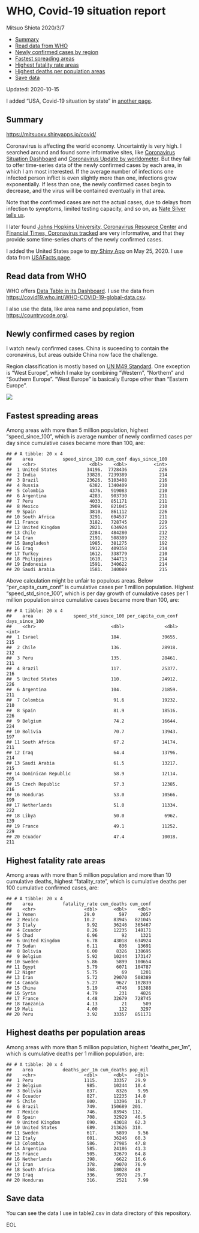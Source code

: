 WHO, Covid-19 situation report
================
Mitsuo Shiota
2020/3/7

  - [Summary](#summary)
  - [Read data from WHO](#read-data-from-who)
  - [Newly confirmed cases by region](#newly-confirmed-cases-by-region)
  - [Fastest spreading areas](#fastest-spreading-areas)
  - [Highest fatality rate areas](#highest-fatality-rate-areas)
  - [Highest deaths per population
    areas](#highest-deaths-per-population-areas)
  - [Save data](#save-data)

Updated: 2020-10-15

I added “USA, Covid-19 situation by state” in [another page](USA.md).

## Summary

<https://mitsuoxv.shinyapps.io/covid/>

Coronavirus is affecting the world economy. Uncertaintiy is very high. I
searched around and found some informative sites, like [Coronavirus
Situation
Dashboard](https://who.maps.arcgis.com/apps/opsdashboard/index.html#/c88e37cfc43b4ed3baf977d77e4a0667)
and [Coronavirus Update by
worldometer](https://www.worldometers.info/coronavirus/). But they fail
to offer time-series data of the newly confirmed cases by each area, in
which I am most interested. If the average number of infections one
infected person inflict is even slightly more than one, infections grow
exponentially. If less than one, the newly confirmed cases begin to
decrease, and the virus will be contained eventually in that area.

Note that the confirmed cases are not the actual cases, due to delays
from infection to symptoms, limited testing capacity, and so on, as
[Nate Silver tells
us](https://fivethirtyeight.com/features/coronavirus-case-counts-are-meaningless/).

I later found [Johns Hopkins University, Coronavirus Resource
Center](https://coronavirus.jhu.edu/) and [Financial Times, Coronavirus
tracked](https://www.ft.com/content/a26fbf7e-48f8-11ea-aeb3-955839e06441)
are very informative, and that they provide some time-series charts of
the newly confirmed cases.

I added the United States page to [my Shiny
App](https://mitsuoxv.shinyapps.io/covid/) on May 25, 2020. I use data
from [USAFacts
page](https://usafacts.org/visualizations/coronavirus-covid-19-spread-map/).

## Read data from WHO

WHO offers [Data Table in its Dashboard](https://covid19.who.int/table).
I use the data from
<https://covid19.who.int/WHO-COVID-19-global-data.csv>.

I also use the data, like area name and population, from
<https://countrycode.org/>.

## Newly confirmed cases by region

I watch newly confirmed cases. China is suceeding to contain the
coronavirus, but areas outside China now face the challenge.

Region classification is mostly based on [UN M49
Standard](https://unstats.un.org/unsd/methodology/m49/). One exception
is “West Europe”, which I make by combining “Western”, “Northern” and
“Southern Europe”. “West Europe” is basically Europe other than
“Eastern Europe”.

![](README_files/figure-gfm/chart-1.png)<!-- -->

## Fastest spreading areas

Among areas with more than 5 million population, highest
“speed\_since\_100”, which is average number of newly confirmed cases
per day since cumulative cases became more than 100, are:

    ## # A tibble: 20 x 4
    ##    area           speed_since_100 cum_conf days_since_100
    ##    <chr>                    <dbl>    <dbl>          <int>
    ##  1 United States           34196.  7728436            226
    ##  2 India                   33828.  7239389            214
    ##  3 Brazil                  23626.  5103408            216
    ##  4 Russia                   6382.  1340409            210
    ##  5 Colombia                 4376.   919083            210
    ##  6 Argentina                4283.   903730            211
    ##  7 Peru                     4033.   851171            211
    ##  8 Mexico                   3909.   821045            210
    ##  9 Spain                    3810.   861112            226
    ## 10 South Africa             3291.   694537            211
    ## 11 France                   3182.   728745            229
    ## 12 United Kingdom           2821.   634924            225
    ## 13 Chile                    2284.   484280            212
    ## 14 Iran                     2191.   508389            232
    ## 15 Bangladesh               1985.   381275            192
    ## 16 Iraq                     1912.   409358            214
    ## 17 Turkey                   1612.   338779            210
    ## 18 Philippines              1610.   344713            214
    ## 19 Indonesia                1591.   340622            214
    ## 20 Saudi Arabia             1581.   340089            215

Above calculation might be unfair to populous areas. Below
“per\_capita\_cum\_conf” is cumulative cases per 1 million population.
Highest “speed\_std\_since\_100”, which is per day growth of cumulative
cases per 1 million population since cumulative cases became more than
100, are:

    ## # A tibble: 20 x 4
    ##    area               speed_std_since_100 per_capita_cum_conf days_since_100
    ##    <chr>                            <dbl>               <dbl>          <int>
    ##  1 Israel                           184.               39655.            215
    ##  2 Chile                            136.               28918.            212
    ##  3 Peru                             135.               28461.            211
    ##  4 Brazil                           117.               25377.            216
    ##  5 United States                    110.               24912.            226
    ##  6 Argentina                        104.               21859.            211
    ##  7 Colombia                          91.6              19232.            210
    ##  8 Spain                             81.9              18516.            226
    ##  9 Belgium                           74.2              16644.            224
    ## 10 Bolivia                           70.7              13943.            197
    ## 11 South Africa                      67.2              14174.            211
    ## 12 Iraq                              64.4              13796.            214
    ## 13 Saudi Arabia                      61.5              13217.            215
    ## 14 Dominican Republic                58.9              12114.            205
    ## 15 Czech Republic                    57.3              12385.            216
    ## 16 Honduras                          53.0              10566.            199
    ## 17 Netherlands                       51.0              11334.            222
    ## 18 Libya                             50.0               6962.            139
    ## 19 France                            49.1              11252.            229
    ## 20 Ecuador                           47.4              10018.            211

## Highest fatality rate areas

Among areas with more than 5 million population and more than 10
cumulative deaths, highest “fatality\_rate”, which is cumulative deaths
per 100 cumulative confirmed cases, are:

    ## # A tibble: 20 x 4
    ##    area           fatality_rate cum_deaths cum_conf
    ##    <chr>                  <dbl>      <dbl>    <dbl>
    ##  1 Yemen                  29.0         597     2057
    ##  2 Mexico                 10.2       83945   821045
    ##  3 Italy                   9.92      36246   365467
    ##  4 Ecuador                 8.26      12235   148171
    ##  5 Chad                    6.96         92     1321
    ##  6 United Kingdom          6.78      43018   634924
    ##  7 Sudan                   6.11        836    13691
    ##  8 Bolivia                 6.00       8326   138695
    ##  9 Belgium                 5.92      10244   173147
    ## 10 Sweden                  5.86       5899   100654
    ## 11 Egypt                   5.79       6071   104787
    ## 12 Niger                   5.75         69     1201
    ## 13 Iran                    5.72      29070   508389
    ## 14 Canada                  5.27       9627   182839
    ## 15 China                   5.19       4746    91388
    ## 16 Syria                   4.79        231     4826
    ## 17 France                  4.48      32679   728745
    ## 18 Tanzania                4.13         21      509
    ## 19 Mali                    4.00        132     3297
    ## 20 Peru                    3.92      33357   851171

## Highest deaths per population areas

Among areas with more than 5 million population, highest
“deaths\_per\_1m”, which is cumulative deaths per 1 million
population, are:

    ## # A tibble: 20 x 4
    ##    area           deaths_per_1m cum_deaths pop_mil
    ##    <chr>                  <dbl>      <dbl>   <dbl>
    ##  1 Peru                   1115.      33357   29.9 
    ##  2 Belgium                 985.      10244   10.4 
    ##  3 Bolivia                 837.       8326    9.95
    ##  4 Ecuador                 827.      12235   14.8 
    ##  5 Chile                   800.      13396   16.7 
    ##  6 Brazil                  749.     150689  201.  
    ##  7 Mexico                  746.      83945  112.  
    ##  8 Spain                   708.      32929   46.5 
    ##  9 United Kingdom          690.      43018   62.3 
    ## 10 United States           689.     213626  310.  
    ## 11 Sweden                  617.       5899    9.56
    ## 12 Italy                   601.      36246   60.3 
    ## 13 Colombia                586.      27985   47.8 
    ## 14 Argentina               585.      24186   41.3 
    ## 15 France                  505.      32679   64.8 
    ## 16 Netherlands             398.       6622   16.6 
    ## 17 Iran                    378.      29070   76.9 
    ## 18 South Africa            368.      18028   49   
    ## 19 Iraq                    336.       9970   29.7 
    ## 20 Honduras                316.       2521    7.99

## Save data

You can see the data I use in table2.csv in data directory of this
repository.

EOL
